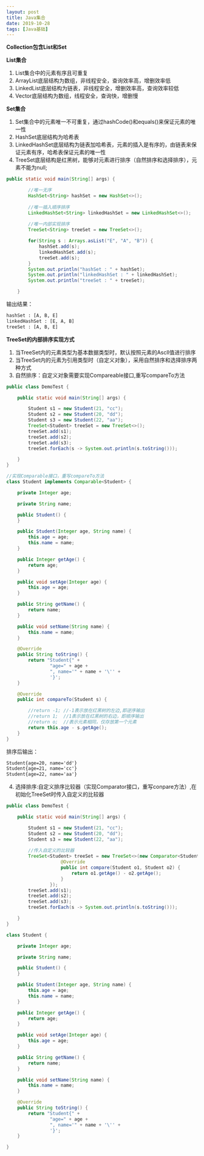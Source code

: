 ```yaml
---
layout: post
title: Java集合
date: 2019-10-28
tags: [Java基础]
---
```


**Collection包含List和Set**

**List集合**
1. List集合中的元素有序且可重复
2. ArrayList底层结构为数组，非线程安全，查询效率高，增删效率低
3. LinkedList底层结构为链表，非线程安全，增删效率高，查询效率较低
4. Vector底层结构为数组，线程安全，查询快，增删慢

**Set集合**
1. Set集合中的元素唯一不可重复，通过hashCode()和equals()来保证元素的唯一性
2. HashSet底层结构为哈希表
3. LinkedHashSet底层结构为链表加哈希表，元素的插入是有序的，由链表来保证元素有序，哈希表保证元素的唯一性
4. TreeSet底层结构是红黑树，能够对元素进行排序（自然排序和选择排序），元素不能为null;

```java
public static void main(String[] args) {

        //唯一无序
        HashSet<String> hashSet = new HashSet<>();
        
        //唯一插入顺序排序
        LinkedHashSet<String> linkedHashSet = new LinkedHashSet<>();
        
        //唯一内部实现排序
        TreeSet<String> treeSet = new TreeSet<>();

        for(String s : Arrays.asList("E", "A", "B")) {
            hashSet.add(s);
            linkedHashSet.add(s);
            treeSet.add(s);
        }
        System.out.println("hashSet : " + hashSet);
        System.out.println("linkedHashSet : " + linkedHashSet);
        System.out.println("treeSet : " + treeSet);

    }
```
输出结果：
```xml
hashSet : [A, B, E]
linkedHashSet : [E, A, B]
treeSet : [A, B, E]
```

**TreeSet的内部排序实现方式**

1. 当TreeSet内的元素类型为基本数据类型时，默认按照元素的Ascll值进行排序
2. 当TreeSet内的元素为引用类型时（自定义对象），采用自然排序和选择排序两种方式
3. 自然排序：自定义对象需要实现Compareable接口,重写compareTo方法

```java
public class DemoTest {

    public static void main(String[] args) {

        Student s1 = new Student(21, "cc");
        Student s2 = new Student(20, "dd");
        Student s3 = new Student(22, "aa");
        TreeSet<Student> treeSet = new TreeSet<>();
        treeSet.add(s1);
        treeSet.add(s2);
        treeSet.add(s3);
        treeSet.forEach(s -> System.out.println(s.toString()));

    }
}

//实现Comparable接口，重写compareTo方法
class Student implements Comparable<Student> {

    private Integer age;

    private String name;

    public Student() {
    }

    public Student(Integer age, String name) {
        this.age = age;
        this.name = name;
    }

    public Integer getAge() {
        return age;
    }

    public void setAge(Integer age) {
        this.age = age;
    }

    public String getName() {
        return name;
    }

    public void setName(String name) {
        this.name = name;
    }

    @Override
    public String toString() {
        return "Student{" +
                "age=" + age +
                ", name='" + name + '\'' +
                '}';
    }

    @Override
    public int compareTo(Student s) {

        //return -1; //-1表示放在红黑树的左边,即逆序输出
        //return 1;  //1表示放在红黑树的右边，即顺序输出
        //return o;  //表示元素相同，仅存放第一个元素
        return this.age - s.getAge();
    }
}

```
排序后输出：
```xml
Student{age=20, name='dd'}
Student{age=21, name='cc'}
Student{age=22, name='aa'}
```

4. 选择排序:自定义排序比较器（实现Comparator接口，重写conpare方法）,在初始化TreeSet时传入自定义的比较器

```java
public class DemoTest {

    public static void main(String[] args) {

        Student s1 = new Student(21, "cc");
        Student s2 = new Student(20, "dd");
        Student s3 = new Student(22, "aa");
        
        //传入自定义的比较器
        TreeSet<Student> treeSet = new TreeSet<>(new Comparator<Student>() {
                    @Override
                    public int compare(Student o1, Student o2) {
                        return o1.getAge() - o2.getAge();
                    }
                });
        treeSet.add(s1);
        treeSet.add(s2);
        treeSet.add(s3);
        treeSet.forEach(s -> System.out.println(s.toString()));

    }
}

class Student {

    private Integer age;

    private String name;

    public Student() {
    }

    public Student(Integer age, String name) {
        this.age = age;
        this.name = name;
    }

    public Integer getAge() {
        return age;
    }

    public void setAge(Integer age) {
        this.age = age;
    }

    public String getName() {
        return name;
    }

    public void setName(String name) {
        this.name = name;
    }

    @Override
    public String toString() {
        return "Student{" +
                "age=" + age +
                ", name='" + name + '\'' +
                '}';
    }

}

```

